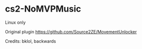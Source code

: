 # cs2-NoMVPMusic
Linux only

Original plugin https://github.com/Source2ZE/MovementUnlocker

Credits: bklol, backwards
